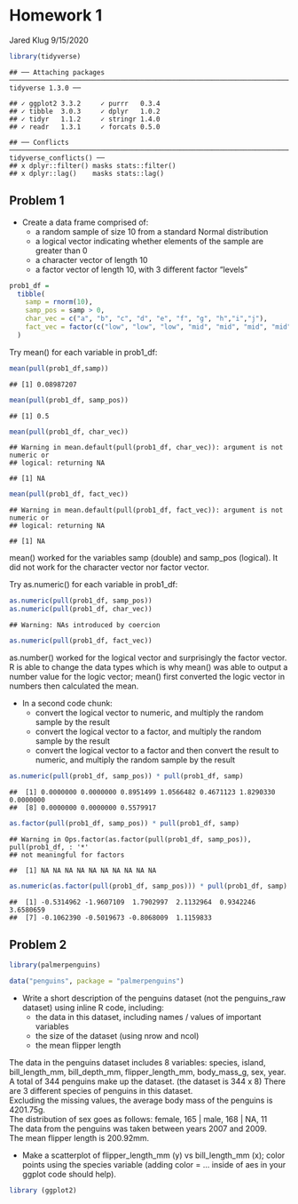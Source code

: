Homework 1
================
Jared Klug
9/15/2020

``` r
library(tidyverse)
```

    ## ── Attaching packages ────────────────────────────────────────────────────────────────────────────────────────────── tidyverse 1.3.0 ──

    ## ✓ ggplot2 3.3.2     ✓ purrr   0.3.4
    ## ✓ tibble  3.0.3     ✓ dplyr   1.0.2
    ## ✓ tidyr   1.1.2     ✓ stringr 1.4.0
    ## ✓ readr   1.3.1     ✓ forcats 0.5.0

    ## ── Conflicts ───────────────────────────────────────────────────────────────────────────────────────────────── tidyverse_conflicts() ──
    ## x dplyr::filter() masks stats::filter()
    ## x dplyr::lag()    masks stats::lag()

## Problem 1

  - Create a data frame comprised of:
      - a random sample of size 10 from a standard Normal distribution
      - a logical vector indicating whether elements of the sample are
        greater than 0
      - a character vector of length 10
      - a factor vector of length 10, with 3 different factor “levels”

<!-- end list -->

``` r
prob1_df = 
  tibble(
    samp = rnorm(10),
    samp_pos = samp > 0,
    char_vec = c("a", "b", "c", "d", "e", "f", "g", "h","i","j"),
    fact_vec = factor(c("low", "low", "low", "mid", "mid", "mid", "mid", "high", "high", "high"))
  )
```

Try mean() for each variable in prob1\_df:

``` r
mean(pull(prob1_df,samp))
```

    ## [1] 0.08987207

``` r
mean(pull(prob1_df, samp_pos))
```

    ## [1] 0.5

``` r
mean(pull(prob1_df, char_vec))
```

    ## Warning in mean.default(pull(prob1_df, char_vec)): argument is not numeric or
    ## logical: returning NA

    ## [1] NA

``` r
mean(pull(prob1_df, fact_vec))
```

    ## Warning in mean.default(pull(prob1_df, fact_vec)): argument is not numeric or
    ## logical: returning NA

    ## [1] NA

mean() worked for the variables samp (double) and samp\_pos (logical).
It did not work for the character vector nor factor vector.

Try as.numeric() for each variable in prob1\_df:

``` r
as.numeric(pull(prob1_df, samp_pos))
as.numeric(pull(prob1_df, char_vec))
```

    ## Warning: NAs introduced by coercion

``` r
as.numeric(pull(prob1_df, fact_vec))
```

as.number() worked for the logical vector and surprisingly the factor
vector. R is able to change the data types which is why mean() was able
to output a number value for the logic vector; mean() first converted
the logic vector in numbers then calculated the mean.

  - In a second code chunk:
      - convert the logical vector to numeric, and multiply the random
        sample by the result
      - convert the logical vector to a factor, and multiply the random
        sample by the result
      - convert the logical vector to a factor and then convert the
        result to numeric, and multiply the random sample by the result

<!-- end list -->

``` r
as.numeric(pull(prob1_df, samp_pos)) * pull(prob1_df, samp)
```

    ##  [1] 0.0000000 0.0000000 0.8951499 1.0566482 0.4671123 1.8290330 0.0000000
    ##  [8] 0.0000000 0.0000000 0.5579917

``` r
as.factor(pull(prob1_df, samp_pos)) * pull(prob1_df, samp)
```

    ## Warning in Ops.factor(as.factor(pull(prob1_df, samp_pos)), pull(prob1_df, : '*'
    ## not meaningful for factors

    ##  [1] NA NA NA NA NA NA NA NA NA NA

``` r
as.numeric(as.factor(pull(prob1_df, samp_pos))) * pull(prob1_df, samp)
```

    ##  [1] -0.5314962 -1.9607109  1.7902997  2.1132964  0.9342246  3.6580659
    ##  [7] -0.1062390 -0.5019673 -0.8068009  1.1159833

## Problem 2

``` r
library(palmerpenguins)

data("penguins", package = "palmerpenguins")
```

  - Write a short description of the penguins dataset (not the
    penguins\_raw dataset) using inline R code, including:
      - the data in this dataset, including names / values of important
        variables
      - the size of the dataset (using nrow and ncol)
      - the mean flipper length

The data in the penguins dataset includes 8 variables: species, island,
bill\_length\_mm, bill\_depth\_mm, flipper\_length\_mm, body\_mass\_g,
sex, year.  
A total of 344 penguins make up the dataset. (the dataset is 344 x 8)
There are 3 different species of penguins in this dataset.  
Excluding the missing values, the average body mass of the penguins is
4201.75g.  
The distribution of sex goes as follows: female, 165 | male, 168 | NA,
11  
The data from the penguins was taken between years 2007 and 2009.  
The mean flipper length is 200.92mm.

  - Make a scatterplot of flipper\_length\_mm (y) vs bill\_length\_mm
    (x); color points using the species variable (adding color = …
    inside of aes in your ggplot code should help).

<!-- end list -->

``` r
library (ggplot2)
```
